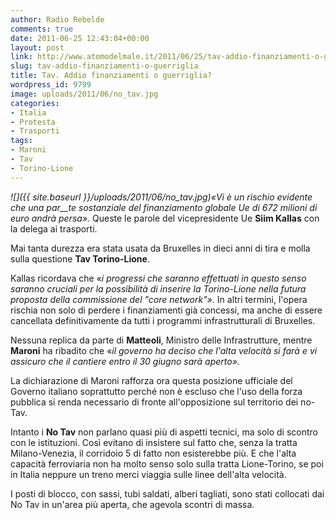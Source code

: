 ```yaml
---
author: Radio Rebelde
comments: true
date: 2011-06-25 12:43:04+00:00
layout: post
link: http://www.atomodelmale.it/2011/06/25/tav-addio-finanziamenti-o-guerriglia/
slug: tav-addio-finanziamenti-o-guerriglia
title: Tav. Addio finanziamenti o guerriglia?
wordpress_id: 9799
image: uploads/2011/06/no_tav.jpg
categories:
- Italia
- Protesta
- Trasporti
tags:
- Maroni
- Tav
- Torino-Lione
---
```


_![]({{ site.baseurl }}/uploads/2011/06/no_tav.jpg)«Vi è un rischio evidente che una par__te sostanziale del finanziamento globale Ue di 672 milioni di euro andrà persa»._ Queste le parole del vicepresidente Ue **Siim Kallas** con la delega ai trasporti.

Mai tanta durezza era stata usata da Bruxelles in dieci anni di tira e molla sulla questione **Tav Torino-Lione**.

Kallas ricordava che «_i progressi che saranno effettuati in questo senso saranno cruciali per la possibilità di inserire la Torino-Lione nella futura proposta della commissione del "core network"»_. In altri termini, l'opera rischia non solo di perdere i finanziamenti già concessi, ma anche di essere cancellata definitivamente da tutti i programmi infrastrutturali di Bruxelles.

Nessuna replica da parte di **Matteoli**, Ministro delle Infrastrutture, mentre **Maroni** ha ribadito che «_il governo ha deciso che l'alta velocità si farà e vi assicuro che il cantiere entro il 30 giugno sarà aperto»._

La dichiarazione di Maroni rafforza ora questa posizione ufficiale del Governo italiano soprattutto perché non è escluso che l'uso della forza pubblica si renda necessario di fronte all'opposizione sul territorio dei no-Tav.

Intanto i **No Tav** non parlano quasi più di aspetti tecnici, ma solo di scontro con le istituzioni. Così evitano di insistere sul fatto che, senza la tratta Milano-Venezia, il corridoio 5 di fatto non esisterebbe più. E che l'alta capacità ferroviaria non ha molto senso solo sulla tratta Lione-Torino, se poi in Italia neppure un treno merci viaggia sulle linee dell'alta velocità.

I posti di blocco, con sassi, tubi saldati, alberi tagliati, sono stati collocati dai No Tav in un'area più aperta, che agevola scontri di massa.
